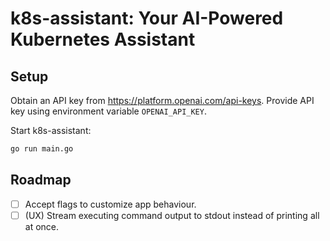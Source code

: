 # k8s-assistant: Your AI-Powered Kubernetes Assistant

## Setup

Obtain an API key from https://platform.openai.com/api-keys. Provide
API key using environment variable `OPENAI_API_KEY`.

Start k8s-assistant:

```bash
go run main.go
```

## Roadmap

- [ ] Accept flags to customize app behaviour.
- [ ] (UX) Stream executing command output to stdout instead of printing all at once.
